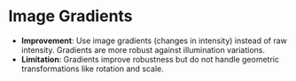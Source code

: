 # Image Gradients

- **Improvement**: Use image gradients (changes in intensity) instead of raw intensity. Gradients are more robust against illumination variations.
- **Limitation**: Gradients improve robustness but do not handle geometric transformations like rotation and scale.
